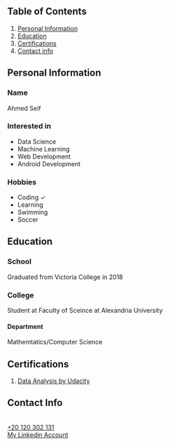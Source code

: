 <h2>Table of Contents</h2>
<ol>
  <li><a href="#personal">Personal Information</a></li>
  <li><a href="#education">Education</a></li>
  <li><a href="#cert">Certifications</a></li>
  <li><a href="#con_info">Contact info</a></li>
  </ol>

<h2 id='personal'>Personal Information</h2>
<h3>Name</h3>
Ahmed Seif
<h3>Interested in</h3>
<ul>
  <li>Data Science</li>
  <li>Machine Learning</li>
  <li>Web Development</li>
  <li>Android Development</li>
  </ul>

<h3>Hobbies</h3>
<ul>
  <li>Coding &check;</li>
  <li>Learning</li>
  <li>Swimming</li>
  <li>Soccer</li>
  </ul>
<h2 id='education'>Education</h2>
<h3>School</h3>
Graduated from Victoria College in 2018
<h3>College</h3>
Student at Faculty of Sceince at Alexandria University
<h4>Department</h4>
Mathemtatics/Computer Science 
<h2 id='cert'>Certifications</h2>
<ol>
  <li><a href="">Data Analysis by Udacity</a></li>
  </ol>
<h2 id='con_info'>Contact Info</h3><br>
<a href=”tel:+201203021321″>+20 120 302 131</a><br>
<a href='https://www.linkedin.com/in/ahmedabdelazizseif/'>My Linkedin Account</a>


<!---
AhmedAbdelazizSeif/AhmedAbdelazizSeif is a ✨ special ✨ repository because its `README.md` (this file) appears on your GitHub profile.
You can click the Preview link to take a look at your changes.
--->
